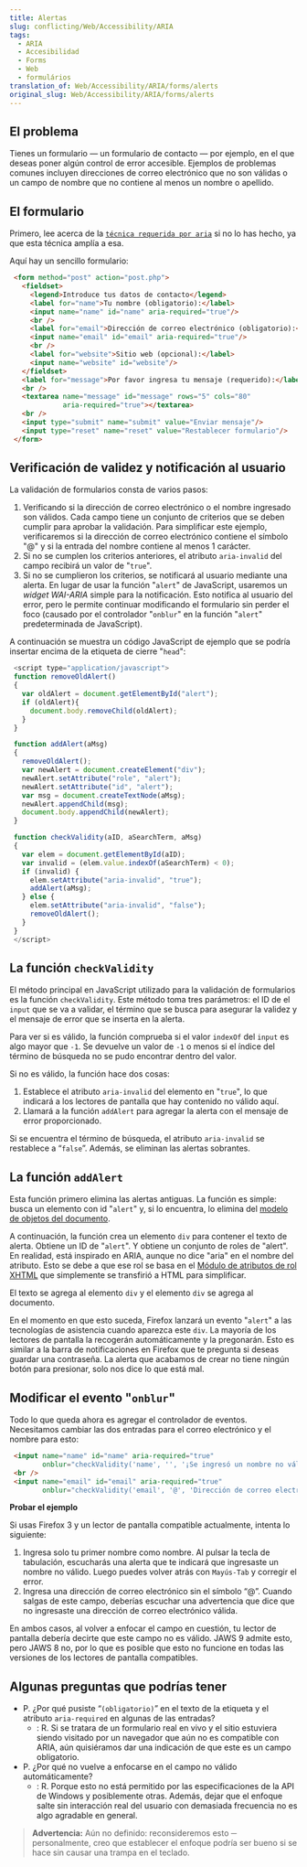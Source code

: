 ```yaml
---
title: Alertas
slug: conflicting/Web/Accessibility/ARIA
tags:
  - ARIA
  - Accesibilidad
  - Forms
  - Web
  - formulários
translation_of: Web/Accessibility/ARIA/forms/alerts
original_slug: Web/Accessibility/ARIA/forms/alerts
---
```

## El problema

Tienes un formulario — un formulario de contacto — por ejemplo, en el que deseas poner algún control de error accesible. Ejemplos de problemas comunes incluyen direcciones de correo electrónico que no son válidas o un campo de nombre que no contiene al menos un nombre o apellido.

## El formulario

Primero, lee acerca de la [`técnica requerida por aria`](/es/docs/Web/Accessibility/ARIA/forms/Basic_form_hints#Required_and_invalid_fields "/es/Web/Accessibility/ARIA/forms/Basic_form_hints") si no lo has hecho, ya que esta técnica amplía a esa.

Aquí hay un sencillo formulario:

```html
 <form method="post" action="post.php">
   <fieldset>
     <legend>Introduce tus datos de contacto</legend>
     <label for="name">Tu nombre (obligatorio):</label>
     <input name="name" id="name" aria-required="true"/>
     <br />
     <label for="email">Dirección de correo electrónico (obligatorio):</label>
     <input name="email" id="email" aria-required="true"/>
     <br />
     <label for="website">Sitio web (opcional):</label>
     <input name="website" id="website"/>
   </fieldset>
   <label for="message">Por favor ingresa tu mensaje (requerido):</label>
   <br />
   <textarea name="message" id="message" rows="5" cols="80"
             aria-required="true"></textarea>
   <br />
   <input type="submit" name="submit" value="Enviar mensaje"/>
   <input type="reset" name="reset" value="Restablecer formulario"/>
 </form>
```

## Verificación de validez y notificación al usuario

La validación de formularios consta de varios pasos:

1.  Verificando si la dirección de correo electrónico o el nombre ingresado son válidos. Cada campo tiene un conjunto de criterios que se deben cumplir para aprobar la validación. Para simplificar este ejemplo, verificaremos si la dirección de correo electrónico contiene el símbolo "@" y si la entrada del nombre contiene al menos 1 carácter.
2.  Si no se cumplen los criterios anteriores, el atributo `aria-invalid` del campo recibirá un valor de "`true`".
3.  Si no se cumplieron los criterios, se notificará al usuario mediante una alerta. En lugar de usar la función "`alert`" de JavaScript, usaremos un _widget WAI-ARIA_ simple para la notificación. Esto notifica al usuario del error, pero le permite continuar modificando el formulario sin perder el foco (causado por el controlador "`onblur`" en la función "`alert`" predeterminada de JavaScript).

A continuación se muestra un código JavaScript de ejemplo que se podría insertar encima de la etiqueta de cierre "`head`":

```js
 <script type="application/javascript">
 function removeOldAlert()
 {
   var oldAlert = document.getElementById("alert");
   if (oldAlert){
     document.body.removeChild(oldAlert);
   }
 }

 function addAlert(aMsg)
 {
   removeOldAlert();
   var newAlert = document.createElement("div");
   newAlert.setAttribute("role", "alert");
   newAlert.setAttribute("id", "alert");
   var msg = document.createTextNode(aMsg);
   newAlert.appendChild(msg);
   document.body.appendChild(newAlert);
 }

 function checkValidity(aID, aSearchTerm, aMsg)
 {
   var elem = document.getElementById(aID);
   var invalid = (elem.value.indexOf(aSearchTerm) < 0);
   if (invalid) {
     elem.setAttribute("aria-invalid", "true");
     addAlert(aMsg);
   } else {
     elem.setAttribute("aria-invalid", "false");
     removeOldAlert();
   }
 }
 </script>
```

## La función `checkValidity`

El método principal en JavaScript utilizado para la validación de formularios es la función `checkValidity`. Este método toma tres parámetros: el ID de el `input` que se va a validar, el término que se busca para asegurar la validez y el mensaje de error que se inserta en la alerta.

Para ver si es válido, la función comprueba si el valor `indexOf` del `input` es algo mayor que `-1`. Se devuelve un valor de `-1` o menos si el índice del término de búsqueda no se pudo encontrar dentro del valor.

Si no es válido, la función hace dos cosas:

1.  Establece el atributo `aria-invalid` del elemento en "`true`", lo que indicará a los lectores de pantalla que hay contenido no válido aquí.
2.  Llamará a la función `addAlert` para agregar la alerta con el mensaje de error proporcionado.

Si se encuentra el término de búsqueda, el atributo `aria-invalid` se restablece a “`false`”. Además, se eliminan las alertas sobrantes.

## La función `addAlert`

Esta función primero elimina las alertas antiguas. La función es simple: busca un elemento con id "`alert`" y, si lo encuentra, lo elimina del [modelo de objetos del documento](/es/docs/Mozilla/Tech/XUL/Tutorial/Document_Object_Model).

A continuación, la función crea un elemento `div` para contener el texto de alerta. Obtiene un ID de "`alert`". Y obtiene un conjunto de roles de "alert". En realidad, está inspirado en ARIA, aunque no dice "aria" en el nombre del atributo. Esto se debe a que ese rol se basa en el [Módulo de atributos de rol XHTML](http://www.w3.org/TR/xhtml-role/ "Módulo de atributo de rol XHTML") que simplemente se transfirió a HTML para simplificar.

El texto se agrega al elemento `div` y el elemento `div` se agrega al documento.

En el momento en que esto suceda, Firefox lanzará un evento "`alert`" a las tecnologías de asistencia cuando aparezca este `div`. La mayoría de los lectores de pantalla la recogerán automáticamente y la pregonarán. Esto es similar a la barra de notificaciones en Firefox que te pregunta si deseas guardar una contraseña. La alerta que acabamos de crear no tiene ningún botón para presionar, solo nos dice lo que está mal.

## Modificar el evento "`onblur`"

Todo lo que queda ahora es agregar el controlador de eventos. Necesitamos cambiar las dos entradas para el correo electrónico y el nombre para esto:

```html
 <input name="name" id="name" aria-required="true"
        onblur="checkValidity('name', '', '¡Se ingresó un nombre no válido!');"/>
 <br />
 <input name="email" id="email" aria-required="true"
        onblur="checkValidity('email', '@', 'Dirección de correo electrónico no válida');"/>
```

**Probar el ejemplo**

Si usas Firefox 3 y un lector de pantalla compatible actualmente, intenta lo siguiente:

1.  Ingresa solo tu primer nombre como nombre. Al pulsar la tecla de tabulación, escucharás una alerta que te indicará que ingresaste un nombre no válido. Luego puedes volver atrás con `Mayús-Tab` y corregir el error.
2.  Ingresa una dirección de correo electrónico sin el símbolo “@”. Cuando salgas de este campo, deberías escuchar una advertencia que dice que no ingresaste una dirección de correo electrónico válida.

En ambos casos, al volver a enfocar el campo en cuestión, tu lector de pantalla debería decirte que este campo no es válido. JAWS 9 admite esto, pero JAWS 8 no, por lo que es posible que esto no funcione en todas las versiones de los lectores de pantalla compatibles.

## Algunas preguntas que podrías tener

- P. ¿Por qué pusiste “`(obligatorio)`” en el texto de la etiqueta y el atributo `aria-required` en algunas de las entradas?
  - : R. Si se tratara de un formulario real en vivo y el sitio estuviera siendo visitado por un navegador que aún no es compatible con ARIA, aún quisiéramos dar una indicación de que este es un campo obligatorio.
- P. ¿Por qué no vuelve a enfocarse en el campo no válido automáticamente?
  - : R. Porque esto no está permitido por las especificaciones de la API de Windows y posiblemente otras. Además, dejar que el enfoque salte sin interacción real del usuario con demasiada frecuencia no es algo agradable en general.

> **Advertencia:** Aún no definido: reconsideremos esto ─ personalmente, creo que establecer el enfoque podría ser bueno si se hace sin causar una trampa en el teclado.
